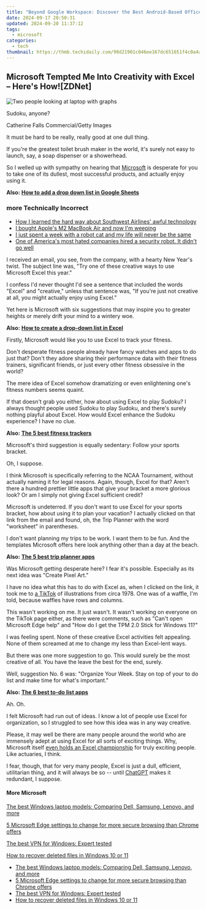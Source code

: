 ```yaml
---
title: "Beyond Google Workspace: Discover the Best Android-Based Office Suite Options for Ultimate Productivity | InDepth Analysis"
date: 2024-09-17 20:50:31
updated: 2024-09-20 11:37:12
tags:
  - microsoft
categories:
  - tech
thumbnail: https://thmb.techidaily.com/99d21901c046ee167dc651651f4c0a4a5fcaa0180bc67e42c2265df29bcc90c2.png
---
```


## Microsoft Tempted Me Into Creativity with Excel – Here's How![ZDNet]

![Two people looking at laptop with graphs](https://www.zdnet.com/a/img/resize/eafd1a387bb7e6b0265f3284c302e0f46ce07339/2023/02/03/af3b58e0-11c8-4c69-a84b-e91c7dc510eb/gettyimages-1441723112.jpg?auto=webp&width=1280)

Sudoku, anyone?

Catherine Falls Commercial/Getty Images

It must be hard to be really, really good at one dull thing.

If you're the greatest toilet brush maker in the world, it's surely not easy to launch, say, a soap dispenser or a showerhead.

So I welled up with sympathy on hearing that [Microsoft](https://www.zdnet.com/home-and-office/work-life/microsoft-teams-premium-is-getting-a-gpt-boost-via-openai/) is desperate for you to take one of its dullest, most successful products, and actually enjoy using it.

**Also:** [**How to add a drop down list in Google Sheets**](https://www.zdnet.com/home-and-office/work-life/how-to-add-a-drop-down-list-in-google-sheets/)

### more Technically Incorrect

* [How I learned the hard way about Southwest Airlines' awful technology](https://www.zdnet.com/article/how-i-learned-the-hard-way-about-southwest-airlines-awful-technology/)
* [I bought Apple's M2 MacBook Air and now I'm weeping](https://www.zdnet.com/article/i-bought-apples-m2-macbook-air-and-now-im-weeping/)
* [I just spent a week with a robot cat and my life will never be the same](https://www.zdnet.com/article/i-just-spent-a-week-with-a-robot-cat-and-my-life-will-never-be-the-same/)
* [One of America's most hated companies hired a security robot. It didn't go well](https://www.zdnet.com/article/one-of-americas-most-hated-companies-hired-a-security-robot-it-didnt-go-well/)

I received an email, you see, from the company, with a hearty New Year's twist. The subject line was, "Try one of these creative ways to use Microsoft Excel this year." 

I confess I'd never thought I'd see a sentence that included the words "Excel" and "creative," unless that sentence was, "If you're just not creative at all, you might actually enjoy using Excel." 

Yet here is Microsoft with six suggestions that may inspire you to greater heights or merely drift your mind to a wintery woe.

**Also:** [**How to create a drop-down list in Excel**](https://www.zdnet.com/home-and-office/work-life/how-to-create-a-drop-down-list-in-excel/)

Firstly, Microsoft would like you to use Excel to track your fitness. 

Don't desperate fitness people already have fancy watches and apps to do just that? Don't they adore sharing their performance data with their fitness trainers, significant friends, or just every other fitness obsessive in the world? 

The mere idea of Excel somehow dramatizing or even enlightening one's fitness numbers seems quaint.

If that doesn't grab you either, how about using Excel to play Sudoku? I always thought people used Sudoku to play Sudoku, and there's surely nothing playful about Excel. How would Excel enhance the Sudoku experience? I have no clue.

**Also:** [**The 5 best fitness trackers**](https://www.zdnet.com/article/best-fitness-tracker/) 

Microsoft's third suggestion is equally sedentary: Follow your sports bracket.

Oh, I suppose. 

I think Microsoft is specifically referring to the NCAA Tournament, without actually naming it for legal reasons. Again, though, Excel for that? Aren't there a hundred prettier little apps that give your bracket a more glorious look? Or am I simply not giving Excel sufficient credit?

Microsoft is undeterred. If you don't want to use Excel for your sports bracket, how about using it to plan your vacation? I actually clicked on that link from the email and found, oh, the Trip Planner with the word "worksheet" in parentheses. 

I don't want planning my trips to be work. I want them to be fun. And the templates Microsoft offers here look anything other than a day at the beach.

**Also:** [**The 5 best trip planner apps**](https://www.zdnet.com/article/best-trip-planner-app/)

Was Microsoft getting desperate here? I fear it's possible. Especially as its next idea was "Create Pixel Art." 

I have no idea what this has to do with Excel as, when I clicked on the link, it took me to [a TikTok](https://www.tiktok.com/@microsoft365/video/7017812421733633285?ocid=cmm50bixyyq) of illustrations from circa 1978\. One was of a waffle, I'm told, because waffles have rows and columns. 

This wasn't working on me. It just wasn't. It wasn't working on everyone on the TikTok page either, as there were comments, such as "Can't open Microsoft Edge help" and "How do I get the TPM 2.0 Stick for Windows 11?"

I was feeling spent. None of these creative Excel activities felt appealing. None of them screamed at me to change my less than Excel-lent ways.

But there was one more suggestion to go. This would surely be the most creative of all. You have the leave the best for the end, surely.

Well, suggestion No. 6 was: "Organize Your Week. Stay on top of your to do list and make time for what's important."

**Also:** [**The 6 best to-do list apps**](https://www.zdnet.com/home-and-office/work-life/best-to-do-list-app/)

Ah. Oh.

I felt Microsoft had run out of ideas. I know a lot of people use Excel for organization, so I struggled to see how this idea was in any way creative.

Please, it may well be there are many people around the world who are immensely adept at using Excel for all sorts of exciting things. Why, Microsoft itself [even holds an Excel championship](https://www.zdnet.com/article/i-just-watched-microsoft-try-to-make-excel-exciting-recovery-wont-be-easy/) for truly exciting people. Like actuaries, I think.

I fear, though, that for very many people, Excel is just a dull, efficient, utilitarian thing, and it will always be so -- until [ChatGPT](https://www.zdnet.com/article/chatgpts-next-big-challenge-helping-microsoft-to-challenge-google-search/) makes it redundant, I suppose.

#### More Microsoft

[The best Windows laptop models: Comparing Dell, Samsung, Lenovo, and more](https://www.zdnet.com/article/best-windows-laptop/ "The best Windows laptop models: Comparing Dell, Samsung, Lenovo, and more")

[5 Microsoft Edge settings to change for more secure browsing than Chrome offers](https://www.zdnet.com/article/5-microsoft-edge-settings-to-change-for-more-secure-browsing-than-chrome-offers/ "5 Microsoft Edge settings to change for more secure browsing than Chrome offers")

[The best VPN for Windows: Expert tested](https://www.zdnet.com/article/best-vpn-for-windows-pc/ "The best VPN for Windows: Expert tested")

[How to recover deleted files in Windows 10 or 11](https://www.zdnet.com/article/how-to-recover-deleted-files-in-windows-10-or-11/ "How to recover deleted files in Windows 10 or 11")

* [The best Windows laptop models: Comparing Dell, Samsung, Lenovo, and more](https://www.zdnet.com/article/best-windows-laptop/ "The best Windows laptop models: Comparing Dell, Samsung, Lenovo, and more")
* [5 Microsoft Edge settings to change for more secure browsing than Chrome offers](https://www.zdnet.com/article/5-microsoft-edge-settings-to-change-for-more-secure-browsing-than-chrome-offers/ "5 Microsoft Edge settings to change for more secure browsing than Chrome offers")
* [The best VPN for Windows: Expert tested](https://www.zdnet.com/article/best-vpn-for-windows-pc/ "The best VPN for Windows: Expert tested")
* [How to recover deleted files in Windows 10 or 11](https://www.zdnet.com/article/how-to-recover-deleted-files-in-windows-10-or-11/ "How to recover deleted files in Windows 10 or 11")

<ins class="adsbygoogle"
     style="display:block"
     data-ad-format="autorelaxed"
     data-ad-client="ca-pub-7571918770474297"
     data-ad-slot="1223367746"></ins>



<ins class="adsbygoogle"
     style="display:block"
     data-ad-client="ca-pub-7571918770474297"
     data-ad-slot="8358498916"
     data-ad-format="auto"
     data-full-width-responsive="true"></ins>
